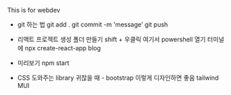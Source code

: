 This is for webdev

- git 하는 법
git add .
git commit -m 'message'
git push

- 리액트 프로젝트 생성
폴더 만들기
shift + 우클릭 여기서 powershell 열기
터미널에 npx create-react-app blog

- 미리보기
npm start

- CSS 도와주는 library
귀찮을 때 - bootstrap
이렇게 디자인하면 좋음 tailwind MUI